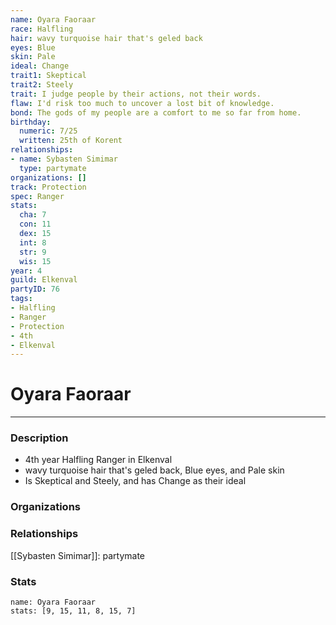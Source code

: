 ```yaml
---
name: Oyara Faoraar
race: Halfling
hair: wavy turquoise hair that's geled back
eyes: Blue
skin: Pale
ideal: Change
trait1: Skeptical
trait2: Steely
trait: I judge people by their actions, not their words.
flaw: I'd risk too much to uncover a lost bit of knowledge.
bond: The gods of my people are a comfort to me so far from home.
birthday:
  numeric: 7/25
  written: 25th of Korent
relationships:
- name: Sybasten Simimar
  type: partymate
organizations: []
track: Protection
spec: Ranger
stats:
  cha: 7
  con: 11
  dex: 15
  int: 8
  str: 9
  wis: 15
year: 4
guild: Elkenval
partyID: 76
tags:
- Halfling
- Ranger
- Protection
- 4th
- Elkenval
---
```

# Oyara Faoraar
---
### Description
- 4th year Halfling Ranger in Elkenval
- wavy turquoise hair that's geled back, Blue eyes, and Pale skin
- Is Skeptical and Steely, and has Change as their ideal

### Organizations
### Relationships
[[Sybasten Simimar]]: partymate
### Stats
```statblock
name: Oyara Faoraar
stats: [9, 15, 11, 8, 15, 7]
```